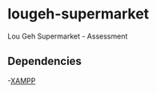 ﻿# lougeh-supermarket

Lou Geh Supermarket - Assessment

## Dependencies
-[XAMPP](https://www.apachefriends.org/download.html)
